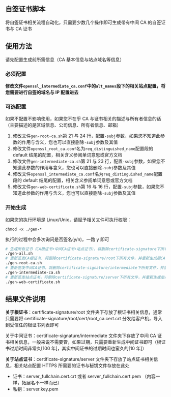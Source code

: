 ## 自签证书脚本

将自签证书相关流程自动化，只需要少数几个操作即可生成带有中间 CA 的自签证书与 CA 证书

## 使用方法

请先配置生成前所需信息（CA 基本信息与站点域名等信息）

### 必须配置

**修改文件`openssl_intermediate_ca.conf`中的`alt_names`段下的相关站点配置，将您需要进行自签的域名与 IP 配置进去**

### 可选配置

如果不配置不影响使用，如果您不在乎 CA 与证书相关的描述与所有者信息的话（主要描述的是区域信息、公司信息、所有者信息、邮箱）

1. 修改文件`gen-root-ca.sh`第 21 与 24 行，配置`-subj`参数，如果您不知道此参数的作用与含义，您也可以直接删除`-subj`参数及其值
2. 修改文件`openssl_root_ca.conf`名为`req_distinguished_name`配置段的 default 结尾的配置，相关含义参阅单词意思或官方文档
3. 修改文件`gen-intermediate-ca.sh`第 21 与 23 行，配置`-subj`参数，如果您不知道此参数的作用与含义，您也可以直接删除`-subj`参数及其值
4. 修改文件`openssl_intermediate_ca.conf`名为`req_distinguished_name`配置段的 default 结尾的配置，相关含义参阅单词意思或官方文档
5. 修改文件`gen-web-certificate.sh`第 16 与 16 行，配置`-subj`参数，如果您不知道此参数的作用与含义，您也可以直接删除`-subj`参数及其值

### 开始生成

如果您的执行环境是 Linux/Unix，请赋予相关文件可执行权限：

```
chmod +x ./gen-*
```

执行的过程中会多次询问是否签名(y/n)，一路 y 即可

```bash
# 生成所有证书（CA根证书+中间CA证书+站点证书），将删除certificate-signature下所有文件，并重建所有证书信息
./gen-all.sh
# 重新签发CA根证书，将删除certificate-signature/root下所有文件，并重新生成根CA证书信息
./gen-root-ca.sh
# 重新签发中间CA证书，将删除certificate-signature/intermediate下所有文件，并重新生成中间CA证书信息
./gen-intermediate-ca.sh
# 重新签发站点证书，将删除certificate-signature/server下所有文件，并重新生成站点证书信息
./gen-web-certificate.sh
```

## 结果文件说明

**关于根证书**：certificate-signature/root 文件夹下存放了根证书相关信息，通常只需要将 certificate-signature/root/cert/root_ca.cert.crt 分发给客户机，导入到受信任的根证书列表即可

关于中间证书：certificate-signature/intermediate 文件夹下存放了中间 CA 证书相关信息，一般来说不需要管，如果过期，只需要重新生成中间证书即可（根证书过期时间非常久[100 年]，其实中间证书的过期时间也蛮久的[10 年]）

**关于站点证书**：certificate-signature/server 文件夹下存放了站点证书相关信息，相关站点配置 HTTPS 所需要的证书与秘钥文件存放在此处

- 证书：server_fullchain.cert.crt 或者 server_fullchain.cert.pem （内容一样，拓展名不一样而已）
- 私钥：server.key.pem
